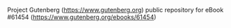 Project Gutenberg (https://www.gutenberg.org) public repository for
eBook #61454 (https://www.gutenberg.org/ebooks/61454)
